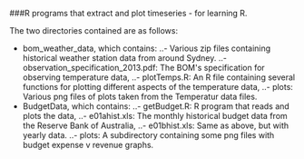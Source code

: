 ###R programs that extract and plot timeseries - for learning R.

The two directories contained are as follows:
- bom_weather_data, which contains:
..- Various zip files containing historical weather station data from around Sydney.
..- observation_specification_2013.pdf: The BOM's specification for observing temperature data,
..- plotTemps.R: An R file containing several functions for plotting different aspects of the temperature data,
..- plots: Various png files of plots taken from the Temperatur data files.
- BudgetData, which contains:
..- getBudget.R: R program that reads and plots the data,
..- e01ahist.xls: The monthly historical budget data from the Reserve Bank of Australia,
..- e01bhist.xls: Same as above, but with yearly data.
..- plots: A subdirectory containing some png files with budget expense v revenue graphs.
